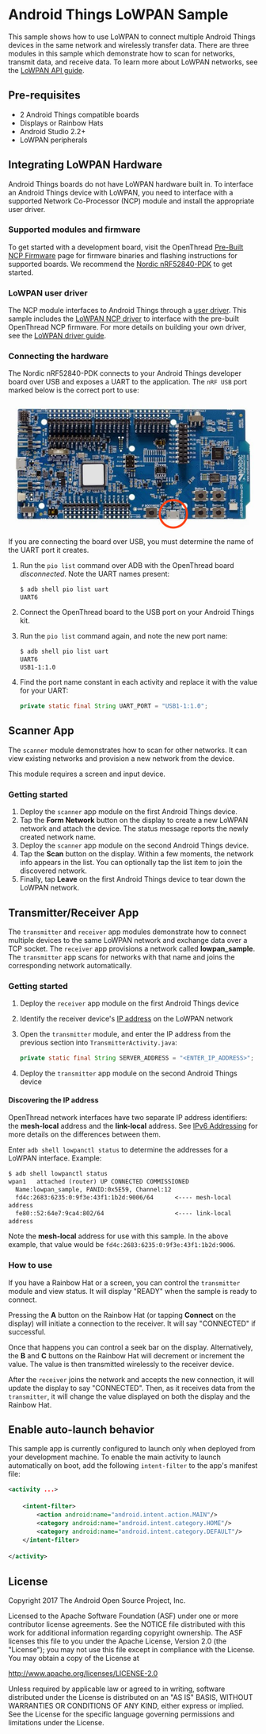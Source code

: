 # Android Things LoWPAN Sample

This sample shows how to use LoWPAN to connect multiple Android Things
devices in the same network and wirelessly transfer data. There are
three modules in this sample which demonstrate how to scan for networks,
transmit data, and receive data. To learn more about LoWPAN networks, see the
[LoWPAN API guide](https://developer.android.com/things/sdk/apis/lowpan.html).

## Pre-requisites

- 2 Android Things compatible boards
- Displays or Rainbow Hats
- Android Studio 2.2+
- LoWPAN peripherals

## Integrating LoWPAN Hardware
Android Things boards do not have LoWPAN hardware built in. To interface an
Android Things device with LoWPAN, you need to interface with a supported
Network Co-Processor (NCP) module and install the appropriate user driver.

### Supported modules and firmware
To get started with a development board, visit the OpenThread
[Pre-Built NCP Firmware](https://openthread.io/guides/ncp/firmware) page for
firmware binaries and flashing instructions for supported boards. We recommend the
[Nordic nRF52840-PDK](https://www.nordicsemi.com/eng/Products/nRF52840-Preview-DK)
to get started.

### LoWPAN user driver
The NCP module interfaces to Android Things through a
[user driver](https://developer.android.com/things/sdk/drivers/index.html).
This sample includes the
[LoWPAN NCP driver](https://github.com/androidthings/contrib-drivers/tree/master/lowpan)
to interface with the pre-built OpenThread NCP firmware.
For more details on building your own driver, see the
[LoWPAN driver guide](https://developer.android.com/things/sdk/drivers/lowpan.html).

### Connecting the hardware

The Nordic nRF52840-PDK connects to your Android Things developer board over USB
and exposes a UART to the application. The `nRF USB` port marked below is the
correct port to use:

![nRF52840 Connections](images/nrf52840-connect.jpg)

If you are connecting the board over USB, you must determine the name of the
UART port it creates.

1.  Run the `pio list` command over ADB with the OpenThread board *disconnected*.
    Note the UART names present:

    ```
    $ adb shell pio list uart
    UART6
    ```

1.  Connect the OpenThread board to the USB port on your Android Things kit.
1.  Run the `pio list` command again, and note the new port name:

    ```
    $ adb shell pio list uart
    UART6
    USB1-1:1.0
    ```

1.  Find the port name constant in each activity and replace it with the value
    for your UART:

    ```java
    private static final String UART_PORT = "USB1-1:1.0";
    ```

## Scanner App
The `scanner` module demonstrates how to scan for other networks. It can
view existing networks and provision a new network from the device.

This module requires a screen and input device.

### Getting started

1.  Deploy the `scanner` app module on the first Android Things device.
1.  Tap the **Form Network** button on the display to create a new LoWPAN network
    and attach the device. The status message reports the newly created network
    name.
1.  Deploy the `scanner` app module on the second Android Things device.
1.  Tap the **Scan** button on the display. Within a few moments, the network
    info appears in the list. You can optionally tap the list item to join the
    discovered network.
1.  Finally, tap **Leave** on the first Android Things device to tear down the
    LoWPAN network.

## Transmitter/Receiver App
The `transmitter` and `receiver` app modules demonstrate how to connect
multiple devices to the same LoWPAN network and exchange data over a TCP socket.
The `receiver` app provisions a network called **lowpan_sample**. The
`transmitter` app scans for networks with that name and joins the corresponding
network automatically.

### Getting started

1.  Deploy the `receiver` app module on the first Android Things device
1.  Identify the receiver device's [IP address](#discovering-the-ip-address)
    on the LoWPAN network
1.  Open the `transmitter` module, and enter the IP address from the previous
    section into `TransmitterActivity.java`:

    ```java
    private static final String SERVER_ADDRESS = "<ENTER_IP_ADDRESS>";
    ```

1. Deploy the `transmitter` app module on the second Android Things device

#### Discovering the IP address
OpenThread network interfaces have two separate IP address identifiers:
the **mesh-local** address and the **link-local** address.
See [IPv6 Addressing](https://openthread.io/guides/thread_primer/ipv6_addressing)
for more details on the differences between them.

Enter `adb shell lowpanctl status` to determine the addresses for a LoWPAN
interface. Example:

```
$ adb shell lowpanctl status
wpan1	attached (router) UP CONNECTED COMMISSIONED
  Name:lowpan_sample, PANID:0x5E59, Channel:12
  fd4c:2683:6235:0:9f3e:43f1:1b2d:9006/64      <---- mesh-local address
  fe80::52:64e7:9ca4:802/64                    <---- link-local address
```

Note the **mesh-local** address for use with this sample. In the above example,
that value would be `fd4c:2683:6235:0:9f3e:43f1:1b2d:9006`.

### How to use
If you have a Rainbow Hat or a screen, you can control the `transmitter` module
and view status. It will display "READY" when the sample is ready to connect.

Pressing the **A** button on the Rainbow Hat (or tapping **Connect** on the display)
will initiate a connection to the receiver. It will say "CONNECTED" if successful.

Once that happens you can control a seek bar on the display. Alternatively,
the **B** and **C** buttons on the Rainbow Hat will decrement or increment
the value. The value is then transmitted wirelessly to the receiver device.

After the `receiver` joins the network and accepts the new connection, it will
update the display to say "CONNECTED". Then, as it receives data from the
`transmitter`, it will change the value displayed on both the display and the
Rainbow Hat.

## Enable auto-launch behavior

This sample app is currently configured to launch only when deployed from your
development machine. To enable the main activity to launch automatically on boot,
add the following `intent-filter` to the app's manifest file:

```xml
<activity ...>

    <intent-filter>
        <action android:name="android.intent.action.MAIN"/>
        <category android:name="android.intent.category.HOME"/>
        <category android:name="android.intent.category.DEFAULT"/>
    </intent-filter>

</activity>
```

## License

Copyright 2017 The Android Open Source Project, Inc.

Licensed to the Apache Software Foundation (ASF) under one or more contributor
license agreements.  See the NOTICE file distributed with this work for
additional information regarding copyright ownership.  The ASF licenses this
file to you under the Apache License, Version 2.0 (the "License"); you may not
use this file except in compliance with the License.  You may obtain a copy of
the License at

  http://www.apache.org/licenses/LICENSE-2.0

Unless required by applicable law or agreed to in writing, software
distributed under the License is distributed on an "AS IS" BASIS, WITHOUT
WARRANTIES OR CONDITIONS OF ANY KIND, either express or implied.  See the
License for the specific language governing permissions and limitations under
the License.
